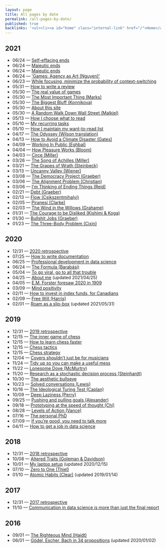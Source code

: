 ```yaml
---
layout: page
title: All pages by date
permalink: /all-pages-by-date/
published: true
backlinks: '<ul><li><a id="home" class="internal-link" href="/">Home</a></li></ul>'
---
```



## 2021
- 06/24 — <a id="self-effacing-ends" class="internal-link" href="/self-effacing-ends/">Self-effacing ends</a>
- 06/24 — <a id="maieutic-ends" class="internal-link" href="/maieutic-ends/">Maieutic ends</a>
- 06/24 — <a id="maieutic-ends" class="internal-link" href="/maieutic-ends/">Maieutic ends</a>
- 06/24 — <a id="nguyen-games" class="internal-link" href="/nguyen-games/">'Games: Agency as Art (Nguyen)'</a>
- 06/23 — <a id="while-focusing-minimize-context-switching" class="internal-link" href="/while-focusing-minimize-context-switching/">While focusing, minimize the probability of context-switching</a>
- 05/31 — <a id="how-to-write-a-review" class="internal-link" href="/how-to-write-a-review/">How to write a review</a>
- 05/30 — <a id="the-real-value-of-games" class="internal-link" href="/the-real-value-of-games/">The real value of games</a>
- 05/30 — <a id="marks-most-important-thing" class="internal-link" href="/marks-most-important-thing/">The Most Important Thing (Marks)</a>
- 05/30 — <a id="konnikova-biggest-bluff" class="internal-link" href="/konnikova-biggest-bluff/">The Biggest Bluff (Konnikova)</a>
- 05/30 — <a id="about-this-site" class="internal-link" href="/about-this-site/">About this site</a>
- 05/30 — <a id="malkiel-random-walk" class="internal-link" href="/malkiel-random-walk/">A Random Walk Down Wall Street (Malkiel)</a>
- 05/13 — <a id="how-i-choose-what-to-read" class="internal-link" href="/how-i-choose-what-to-read/">How I choose what to read</a>
- 05/10 — <a id="my-recurring-tasks" class="internal-link" href="/my-recurring-tasks/">My recurring tasks</a>
- 05/10 — <a id="how-i-maintain-my-want-to-read-list" class="internal-link" href="/how-i-maintain-my-want-to-read-list/">How I maintain my want-to-read list</a>
- 04/17 — <a id="homer-odyssey" class="internal-link" href="/homer-odyssey/">The Odyssey (Wilson translation)</a>
- 04/13 — <a id="gates-climate-disaster" class="internal-link" href="/gates-climate-disaster/">How to Avoid a Climate Disaster (Gates)</a>
- 04/09 — <a id="eghbal-working-in-public" class="internal-link" href="/eghbal-working-in-public/">Working In Public (Eghbal)</a>
- 04/04 — <a id="bloom-how-pleasure-works" class="internal-link" href="/bloom-how-pleasure-works/">How Pleasure Works (Bloom)</a>
- 04/03 — <a id="miller-circe" class="internal-link" href="/miller-circe/">Circe (Miller)</a>
- 03/26 — <a id="miller-song-of-achilles" class="internal-link" href="/miller-song-of-achilles/">The Song of Achilles (Miller)</a>
- 03/21 — <a id="steinbeck-grapes-of-wrath" class="internal-link" href="/steinbeck-grapes-of-wrath/">The Grapes of Wrath (Steinbeck)</a>
- 03/13 — <a id="wiener-uncanny-valley" class="internal-link" href="/wiener-uncanny-valley/">Uncanny Valley (Wiener)</a>
- 03/08 — <a id="graeber-democracy-project" class="internal-link" href="/graeber-democracy-project/">The Democracy Project (Graeber)</a>
- 03/06 — <a id="christian-alignment-problem" class="internal-link" href="/christian-alignment-problem/">The Alignment Problem (Christian)</a>
- 03/06 — <a id="reid-ending-things" class="internal-link" href="/reid-ending-things/">I'm Thinking of Ending Things (Reid)</a>
- 02/21 — <a id="graeber-debt" class="internal-link" href="/graeber-debt/">Debt (Graeber)</a>
- 02/13 — <a id="csikszentmihalyi-flow" class="internal-link" href="/csikszentmihalyi-flow/">Flow (Csikszentmihalyi)</a>
- 02/05 — <a id="clarke-piranesi" class="internal-link" href="/clarke-piranesi/">Piranesi (Clarke)</a>
- 02/03 — <a id="grahame-wind-in-the-willows" class="internal-link" href="/grahame-wind-in-the-willows/">The Wind in the Willows (Grahame)</a>
- 01/31 — <a id="kishimi-koga-courage" class="internal-link" href="/kishimi-koga-courage/">The Courage to be Disliked (Kishimi & Koga)</a>
- 01/30 — <a id="graeber-bullshit-jobs" class="internal-link" href="/graeber-bullshit-jobs/">Bullshit Jobs (Graeber)</a>
- 01/23 — <a id="cixin-three-body-problem" class="internal-link" href="/cixin-three-body-problem/">The Three-Body Problem (Cixin)</a>

## 2020
- 12/31 — <a id="retrospective-2020" class="internal-link" href="/retrospective-2020/">2020 retrospective</a>
- 07/25 — <a id="how-to-write-documentation" class="internal-link" href="/how-to-write-documentation/">How to write documentation</a>
- 06/25 — <a id="professional-development-in-data-science" class="internal-link" href="/professional-development-in-data-science/">Professional development in data science</a>
- 06/24 — <a id="barabasi-the-formula" class="internal-link" href="/barabasi-the-formula/">The Formula (Barabási)</a>
- 05/04 — <a id="to-go-viral-go-to-all-that-trouble" class="internal-link" href="/to-go-viral-go-to-all-that-trouble/">To go viral, go to all that trouble</a>
- 04/25 — <a id="about-me" class="internal-link" href="/about-me/">About me</a> (updated 2021/04/25)
- 04/05 — <a id="the-machine-stops" class="internal-link" href="/the-machine-stops/">E.M. Forster foresaw 2020 in 1909</a>
- 03/09 — <a id="mind-positivity" class="internal-link" href="/mind-positivity/">Mind positivity</a>
- 02/11 — <a id="how-to-invest-in-index-funds" class="internal-link" href="/how-to-invest-in-index-funds/">How to invest in index funds, for Canadians</a>
- 02/09 — <a id="harris-free-will" class="internal-link" href="/harris-free-will/">Free Will (Harris)</a>
- 02/01 — <a id="roam-as-a-slip-box" class="internal-link" href="/roam-as-a-slip-box/">Roam as a slip-box</a> (updated 2021/05/31)

## 2019
- 12/31 — <a id="retrospective-2019" class="internal-link" href="/retrospective-2019/">2019 retrospective</a>
- 12/15 — <a id="inner-game-of-chess" class="internal-link" href="/inner-game-of-chess/">The inner game of chess</a>
- 12/15 — <a id="how-to-learn-chess-faster" class="internal-link" href="/how-to-learn-chess-faster/">How to learn chess faster</a>
- 12/15 — <a id="chess-tactics" class="internal-link" href="/chess-tactics/">Chess tactics</a>
- 12/15 — <a id="chess-strategy" class="internal-link" href="/chess-strategy/">Chess strategy</a>
- 12/04 — <a id="covers-shouldnt-just-be-for-musicians" class="internal-link" href="/covers-shouldnt-just-be-for-musicians/">Covers shouldn’t just be for musicians</a>
- 11/24 — <a id="tidy-up" class="internal-link" href="/tidy-up/">Tidy up so you can make a useful mess</a>
- 11/22 — <a id="mcmurtry-lonesome-dove" class="internal-link" href="/mcmurtry-lonesome-dove/">Lonesome Dove (McMurtry)</a>
- 11/20 — <a id="research-as-a-stochastic-decision-process" class="internal-link" href="/research-as-a-stochastic-decision-process/">Research as a stochastic decision process (Steinhardt)</a>
- 10/30 — <a id="aesthetic-bullseye" class="internal-link" href="/aesthetic-bullseye/">The aesthetic bullseye</a>
- 10/23 — <a id="solved-conversations" class="internal-link" href="/solved-conversations/">Solved conversations (Lewis)</a>
- 10/16 — <a id="ideological-turing-test" class="internal-link" href="/ideological-turing-test/">The Ideological Turing Test (Caplan)</a>
- 10/09 — <a id="deep-laziness" class="internal-link" href="/deep-laziness/">Deep Laziness (Perry)</a>
- 09/25 — <a id="pushing-and-pulling-goals" class="internal-link" href="/pushing-and-pulling-goals/">Pushing and pulling goals (Alexander)</a>
- 09/18 — <a id="prototyping-at-the-speed-of-thought" class="internal-link" href="/prototyping-at-the-speed-of-thought/">Prototyping at the speed of thought (Chi)</a>
- 08/28 — <a id="levels-of-action" class="internal-link" href="/levels-of-action/">Levels of Action (Vance)</a>
- 07/16 — <a id="personal-phd" class="internal-link" href="/personal-phd/">The personal PhD</a>
- 07/09 — <a id="talk-more" class="internal-link" href="/talk-more/">If you’re good, you need to talk more</a>
- 04/11 — <a id="how-to-get-a-job-in-data-science" class="internal-link" href="/how-to-get-a-job-in-data-science/">How to get a job in data science</a>

## 2018
- 12/31 — <a id="retrospective-2018" class="internal-link" href="/retrospective-2018/">2018 retrospective</a>
- 10/08 — <a id="goleman-and-davidson-altered-traits" class="internal-link" href="/goleman-and-davidson-altered-traits/">Altered Traits (Goleman & Davidson)</a>
- 10/01 — <a id="laptop-setup" class="internal-link" href="/laptop-setup/">My laptop setup</a> (updated 2020/12/15)
- 07/10 — <a id="thiel-zero-to-one" class="internal-link" href="/thiel-zero-to-one/">Zero to One (Thiel)</a>
- 01/10 — <a id="clear-atomic-habits" class="internal-link" href="/clear-atomic-habits/">Atomic Habits (Clear)</a> (updated 2019/01/14)

## 2017
- 12/31 — <a id="retrospective-2017" class="internal-link" href="/retrospective-2017/">2017 retrospective</a>
- 11/10 — <a id="communication-in-data-science" class="internal-link" href="/communication-in-data-science/">Communication in data science is more than just the final report</a>

## 2016
- 09/01 — <a id="haidt-righteous-mind" class="internal-link" href="/haidt-righteous-mind/">The Righteous Mind (Haidt)</a>
- 06/01 — <a id="hofstadter-godel-escher-bach" class="internal-link" href="/hofstadter-godel-escher-bach/">Gödel, Escher, Bach in 34 propositions</a> (updated 2020/01/02)
